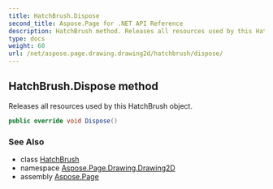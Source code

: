 ```yaml
---
title: HatchBrush.Dispose
second_title: Aspose.Page for .NET API Reference
description: HatchBrush method. Releases all resources used by this HatchBrush object
type: docs
weight: 60
url: /net/aspose.page.drawing.drawing2d/hatchbrush/dispose/
---
```

## HatchBrush.Dispose method

Releases all resources used by this HatchBrush object.

```csharp
public override void Dispose()
```

### See Also

* class [HatchBrush](../)
* namespace [Aspose.Page.Drawing.Drawing2D](../../hatchbrush/)
* assembly [Aspose.Page](../../../)



